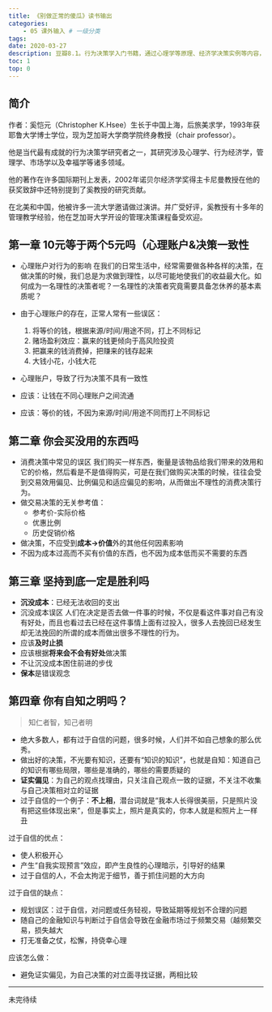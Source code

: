 ```yaml
---
title: 《别做正常的傻瓜》读书输出
categories:
    - 05 课外输入 # 一级分类
tags:
date: 2020-03-27
description: 豆瓣8.1。行为决策学入门书籍，通过心理学等原理、经济学决策实例等内容，讲述什么是决策理性，分析决策误区，让你的每一个行为都得到最优解。
toc: 1
top: 0
---
```


## 简介
作者：奚恺元（Christopher K.Hsee）生长于中国上海，后旅美求学，1993年获耶鲁大学博士学位，现为芝加哥大学商学院终身教授（chair professor）。

他是当代最有成就的行为决策学研究者之一，其研究涉及心理学、行为经济学，管理学、市场学以及幸福学等诸多领域。

他的著作在许多国际期刊上发表，2002年诺贝尔经济学奖得主卡尼曼教授在他的获奖致辞中还特别提到了奚教授的研究贡献。

在北美和中国，他被许多一流大学邀请做过演讲。并广受好评，奚教授有十多年的管理教学经验，他在芝加哥大学开设的管理决策课程备受欢迎。

## 第一章 10元等于两个5元吗（心理账户&决策一致性
- 心理账户对行为的影响
在我们的日常生活中，经常需要做各种各样的决策，在做决策的时候，我们总是为求做到理性，以尽可能地使我们的收益最大化。如何成为一名理性的决策者呢？一名理性的决策者究竟需要具备怎休养的基本素质呢？

- 由于心理账户的存在，正常人常有一些误区：

  1. 将等价的钱，根据来源/时间/用途不同，打上不同标记
  2. 赌场盈利效应：赢来的钱更倾向于高风险投资
  3. 把赢来的钱消费掉，把赚来的钱存起来
  4. 大钱小花，小钱大花

- 心理账户，导致了行为决策不具有一致性
- 应该：让钱在不同心理账户之间流通
- 应该：等价的钱，不因为来源/时间/用途不同而打上不同标记

## 第二章 你会买没用的东西吗
- 消费决策中常见的误区
我们购买一样东西，衡量是该物品给我们带来的效用和它的价格，然后看是不是值得购买，可是在我们做购买决策的时候，往往会受到交易效用偏见、比例偏见和适应偏见的影响，从而做出不理性的消费决策行为。
- 做交易决策的无关参考值：
  - 参考价-实际价格
  - 优惠比例
  - 历史促销价格
- 做决策，不应受到**成本->价值**外的其他任何因素影响
- 不因为成本过高而不买有价值的东西，也不因为成本低而买不需要的东西

## 第三章 坚持到底一定是胜利吗
- **沉没成本**：已经无法收回的支出
- 沉没成本误区
人们在决定是否去做一件事的时候，不仅是看这件事对自己有没有好处，而且也看过去已经在这件事情上面有过投入，很多人去挽回已经发生却无法挽回的所谓的成本而做出很多不理性的行为。
- 应该**及时止损**
- 应该根据**将来会不会有好处**做决策
- 不让沉没成本困住前进的步伐
- **保本**是错误观念

## 第四章 你有自知之明吗？
> 知仁者智，知己者明

- 绝大多数人，都有过于自信的问题，很多时候，人们并不如自己想象的那么优秀。
- 做出好的决策，不光要有知识，还要有“知识的知识”，也就是自知：知道自己的知识有哪些局限，哪些是准确的，哪些的需要质疑的
- **证实偏见**：为自己的观点找理由，只关注自己观点一致的证据，不关注不收集与自己决策相对立的证据
- 过于自信的一个例子：**不上相**，潜台词就是“我本人长得很美丽，只是照片没有把这些体现出来”，但是事实上，照片是真实的，你本人就是和照片上一样丑

过于自信的优点：
- 使人积极开心
- 产生“自我实现预言”效应，即产生良性的心理暗示，引导好的结果
- 过于自信的人，不会太拘泥于细节，善于抓住问题的大方向

过于自信的缺点：
- 规划误区：过于自信，对问题或任务轻视，导致延期等规划不合理的问题
- 随自己的金融知识与判断过于自信会导致在金融市场过于频繁交易（越频繁交易，损失越大
- 打无准备之仗，松懈，持侥幸心理

应该怎么做：
- 避免证实偏见，为自己决策的对立面寻找证据，两相比较
<!-- ## 第五章 你爱冒险吗
损失100元和得到100元，哪个对你影响更大
- 风险决策漫谈
- 损失规避

## 第六章 你的直觉如何
- 启示法及其偏见


## 第八章 多一定比少好吗
- 比较评价和单独评价

## 第九章 你想让朋友和员工更开心吗
- 赠送礼物和激励员工的艺术 -->

--------------------------------
未完待续